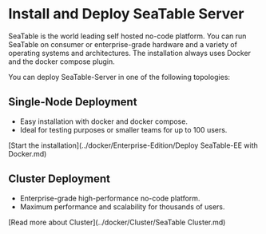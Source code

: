 # Install and Deploy SeaTable Server

SeaTable is the world leading self hosted no-code platform. You can run SeaTable on consumer or enterprise-grade hardware and a variety of operating systems and architectures. The installation always uses Docker and the docker compose plugin.

You can deploy SeaTable-Server in one of the following topologies:

## Single-Node Deployment

- Easy installation with docker and docker compose.
- Ideal for testing purposes or smaller teams for up to 100 users.

[Start the installation](../docker/Enterprise-Edition/Deploy SeaTable-EE with Docker.md)

## Cluster Deployment

- Enterprise-grade high-performance no-code platform.
- Maximum performance and scalability for thousands of users.

[Read more about Cluster](../docker/Cluster/SeaTable Cluster.md)
